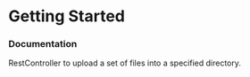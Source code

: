# Getting Started

### Documentation

RestController to upload a set of files into a specified directory.
